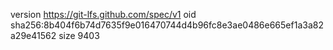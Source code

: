 version https://git-lfs.github.com/spec/v1
oid sha256:8b404f6b74d7635f9e016470744d4b96fc8e3ae0486e665ef1a3a82a29e41562
size 9403
